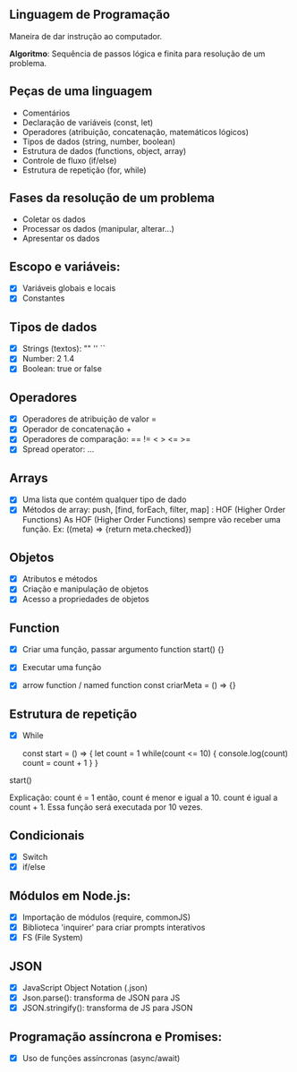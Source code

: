 ## Linguagem de Programação

Maneira de dar instrução ao computador.

**Algoritmo**: Sequência de passos lógica e finita para resolução de um problema.

## Peças de uma linguagem

- Comentários 
- Declaração de variáveis (const, let)
- Operadores (atribuição, concatenação, matemáticos lógicos)
- Tipos de dados (string, number, boolean)
- Estrutura de dados (functions, object, array)
- Controle de fluxo (if/else)
- Estrutura de repetição (for, while)

## Fases da resolução de um problema

- Coletar os dados
- Processar os dados (manipular, alterar...)
- Apresentar os dados

## Escopo e variáveis:

- [x] Variáveis globais e locais
- [x] Constantes

## Tipos de dados

- [x] Strings (textos): "" '' ``
- [x] Number: 2 1.4 
- [x] Boolean: true or false

## Operadores

- [x] Operadores de atribuição de valor =
- [x] Operador de concatenação +
- [x] Operadores de comparação: == != < > <= >=
- [x] Spread operator: ...

## Arrays

- [x] Uma lista que contém qualquer tipo de dado
- [x] Métodos de array: push, [find, forEach, filter, map] : HOF (Higher Order Functions) 
      As HOF (Higher Order Functions) sempre vão receber uma função.   Ex: ((meta) => {return meta.checked})

## Objetos
- [x] Atributos e métodos
- [x] Criação e manipulação de objetos
- [x] Acesso a propriedades de objetos

## Function
- [x] Criar uma função, passar argumento
    function start() {}

- [x] Executar uma função

- [x] arrow function / named function
    const criarMeta = () => {}

## Estrutura de repetição 
- [x] While

    const start = () => {
    let count = 1
    while(count <= 10) {
        console.log(count)
        count = count + 1
    }
}

start()

Explicação: count é = 1 então, count é menor e igual a 10. count é igual a count + 1. Essa função será executada por 10 vezes.

## Condicionais

- [x] Switch
- [x] if/else

## Módulos em Node.js:

- [x] Importação de módulos (require, commonJS)
- [x] Biblioteca 'inquirer' para criar prompts interativos
- [x] FS (File System)

## JSON
- [x] JavaScript Object Notation (.json)
- [x] Json.parse(): transforma de JSON para JS
- [x] JSON.stringify(): transforma de JS para JSON

## Programação assíncrona e Promises:

- [x] Uso de funções assíncronas (async/await)
